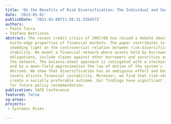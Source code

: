 ```yaml
---
title: 'On the Benefits of Risk Diversification: The Individual and Social Perspectives'
date: '2013-01-01'
publishDate: '2021-02-08T11:56:31.538457Z'
authors:
- Paolo Tasca
- Stefano Battiston
abstract: The recent credit crisis of 2007/08 has raised a debate about the so-called
  knife-edge properties of financial markets. The paper contributes to the debate
  shedding light on the controversial relation between risk-diversification and financial
  stability. We model a financial network where assets held by borrowers to meet their
  obligations, include claims against other borrowers and securities exogenous to
  the network. The balance-sheet approach is conjugated with a stochastic setting
  and by a mean-field approximation the law of motion of the system's fragility is
  derived. We show that diversification has an ambiguous effect and beyond a certain
  levels elicits financial instability. Moreover, we find that risk-sharing restrictions
  create a socially preferable outcome. Our findings have significant implications
  for future policy recommendation.
publication: SAFE Conference
featured: false
sg-areas:
projects: 
 - Systemic Risks
 
---
```

